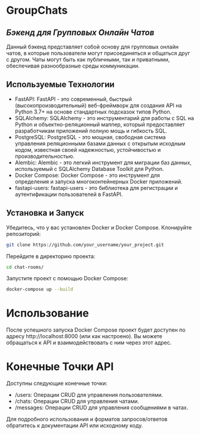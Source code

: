 # GroupChats
## _Бэкенд для Групповых Онлайн Чатов_
Данный бэкенд представляет собой основу для групповых онлайн чатов, в которые пользователи могут присоединяться и общаться друг с другом. Чаты могут быть как публичными, так и приватными, обеспечивая разнообразные среды коммуникации.

## Используемые Технологии
- FastAPI: FastAPI - это современный, быстрый (высокопроизводительный) веб-фреймворк для создания API на Python 3.7+ на основе стандартных подсказок типов Python.
- SQLAlchemy: SQLAlchemy - это инструментарий для работы с SQL на Python и объектно-реляционный маппер, который предоставляет разработчикам приложений полную мощь и гибкость SQL.
- PostgreSQL: PostgreSQL - это мощная, свободная система управления реляционными базами данных с открытым исходным кодом, известная своей надежностью, устойчивостью и производительностью.
- Alembic: Alembic - это легкий инструмент для миграции баз данных, используемый с SQLAlchemy Database Toolkit для Python.
- Docker Compose: Docker Compose - это инструмент для определения и запуска многоконтейнерных Docker приложений.
- fastapi-users: fastapi-users - это библиотека для регистрации и аутентификации пользователей в FastAPI.

## Установка и Запуск
Убедитесь, что у вас установлен Docker и Docker Compose.
Клонируйте репозиторий:
```sh
git clone https://github.com/your_username/your_project.git
```
Перейдите в директорию проекта:
```sh
cd chat-rooms/
```
Запустите проект с помощью Docker Compose:
```sh
docker-compose up --build
```

# Использование
После успешного запуска Docker Compose проект будет доступен по адресу http://localhost:8000 (или как настроено). Вы можете обращаться к API и взаимодействовать с ним через этот адрес.

# Конечные Точки API
Доступны следующие конечные точки:

- /users: Операции CRUD для управления пользователями.
- /chats: Операции CRUD для управления чатами.
- /messages: Операции CRUD для управления сообщениями в чатах.

Для подробного использования и форматов запросов/ответов обратитесь к документации API или исходному коду.
